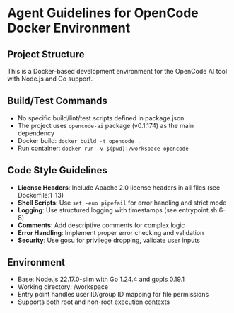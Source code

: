 # Agent Guidelines for OpenCode Docker Environment

## Project Structure

This is a Docker-based development environment for the OpenCode AI tool with Node.js and Go support.

## Build/Test Commands

- No specific build/lint/test scripts defined in package.json
- The project uses `opencode-ai` package (v0.1.174) as the main dependency
- Docker build: `docker build -t opencode .`
- Run container: `docker run -v $(pwd):/workspace opencode`

## Code Style Guidelines

- **License Headers**: Include Apache 2.0 license headers in all files (see Dockerfile:1-13)
- **Shell Scripts**: Use `set -euo pipefail` for error handling and strict mode
- **Logging**: Use structured logging with timestamps (see entrypoint.sh:6-8)
- **Comments**: Add descriptive comments for complex logic
- **Error Handling**: Implement proper error checking and validation
- **Security**: Use gosu for privilege dropping, validate user inputs

## Environment

- Base: Node.js 22.17.0-slim with Go 1.24.4 and gopls 0.19.1
- Working directory: /workspace
- Entry point handles user ID/group ID mapping for file permissions
- Supports both root and non-root execution contexts
